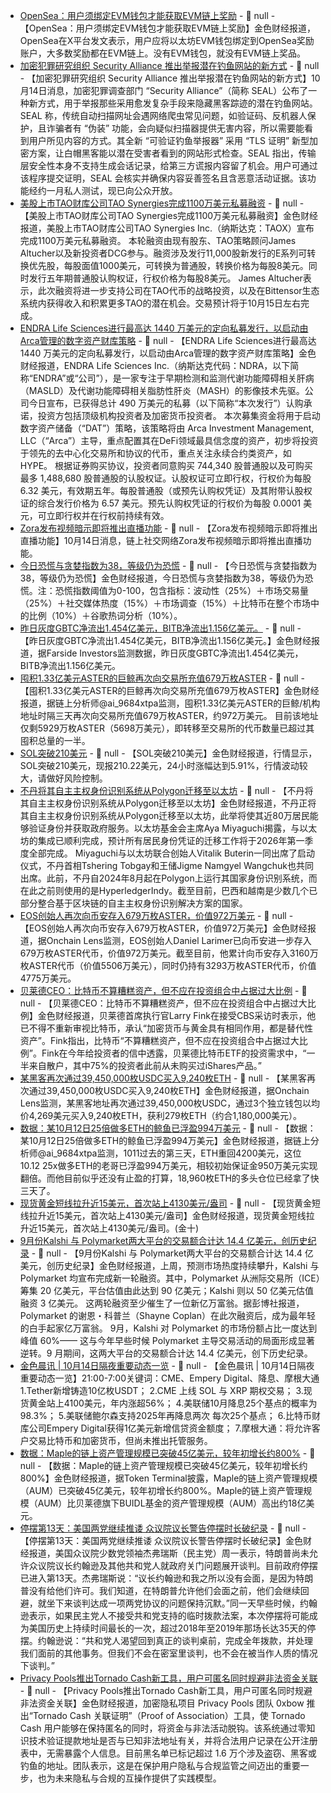 - [OpenSea：用户须绑定EVM钱包才能获取EVM链上奖励](https://x.com/opensea/status/1977896590502408235) - 📰 null - 【OpenSea：用户须绑定EVM钱包才能获取EVM链上奖励】金色财经报道，OpenSea在X平台发文表示，用户应将以太坊EVM钱包绑定到OpenSea奖励账户，大多数奖励都在EVM链上。没有EVM钱包，就没有EVM链上奖品。
- [加密犯罪研究组织 Security Alliance 推出举报潜在钓鱼网站的新方式]() - 📰 null - 【加密犯罪研究组织 Security Alliance 推出举报潜在钓鱼网站的新方式】10月14日消息，加密犯罪调查部门 “Security Alliance”（简称 SEAL）公布了一种新方式，用于举报那些采用愈发复杂手段来隐藏黑客踪迹的潜在钓鱼网站。 
SEAL 称，传统自动扫描网址会遇网络爬虫常见问题，如验证码、反机器人保护，且诈骗者有 “伪装” 功能，会向疑似扫描器提供无害内容，所以需要能看到用户所见内容的方式。其全新 “可验证钓鱼举报器” 采用 “TLS 证明” 新型加密方案，让白帽黑客能以潜在受害者看到的网站形式检查。SEAL 指出，传输层安全性本身不支持生成会话记录，给第三方谎报内容留了机会。用户可通过该程序提交证明，SEAL 会核实并确保内容妥善签名且含恶意活动证据。该功能经约一月私人测试，现已向公众开放。
- [美股上市TAO财库公司TAO Synergies完成1100万美元私募融资](https://www.prnewswire.com/news-releases/tao-synergies-announces-11-million-private-placement-302582503.html) - 📰 null - 【美股上市TAO财库公司TAO Synergies完成1100万美元私募融资】金色财经报道，美股上市TAO财库公司TAO Synergies Inc.（纳斯达克：TAOX）宣布完成1100万美元私募融资。 
本轮融资由现有股东、TAO策略顾问James Altucher以及新投资者DCG参与。融资涉及发行11,000股新发行的E系列可转换优先股，每股面值1000美元，可转换为普通股，转换价格为每股8美元。同时发行五年期普通股认购权证，行权价格为每股8美元。 
James Altucher表示，此次融资将进一步支持公司在TAO代币的战略投资，以及在Bittensor生态系统内获得收入和积累更多TAO的潜在机会。交易预计将于10月15日左右完成。
- [ENDRA Life Sciences进行最高达 1440 万美元的定向私募发行，以启动由Arca管理的数字资产财库策略]() - 📰 null - 【ENDRA Life Sciences进行最高达 1440 万美元的定向私募发行，以启动由Arca管理的数字资产财库策略】金色财经报道，ENDRA Life Sciences Inc.（纳斯达克代码：NDRA，以下简称“ENDRA”或“公司”），是一家专注于早期检测和监测代谢功能障碍相关肝病（MASLD）及代谢功能障碍相关脂肪性肝炎（MASH）的影像技术先驱。公司今日宣布，已获得总计 490 万美元的私募（以下简称“本次发行”）认购承诺，投资方包括顶级机构投资者及加密货币投资者。 
本次募集资金将用于启动数字资产储备（“DAT”）策略，该策略将由 Arca Investment Management, LLC（“Arca”）主导，重点配置其在DeFi领域最具信念度的资产，初步将投资于领先的去中心化交易所和协议的代币，重点关注永续合约类资产，如 HYPE。 
根据证券购买协议，投资者同意购买 744,340 股普通股以及可购买最多 1,488,680 股普通股的认股权证。认股权证可立即行权，行权价为每股 6.32 美元，有效期五年。每股普通股（或预先认购权凭证）及其附带认股权证的综合发行价格为 6.57 美元。预先认购权凭证的行权价为每股 0.0001 美元，可立即行权并在行权前持续有效。
- [Zora发布视频暗示即将推出直播功能]() - 📰 null - 【Zora发布视频暗示即将推出直播功能】10月14日消息，链上社交网络Zora发布视频暗示即将推出直播功能。
- [今日恐慌与贪婪指数为38，等级仍为恐慌](https://alternative.me/crypto/fear-and-greed-index/#google_vignette) - 📰 null - 【今日恐慌与贪婪指数为38，等级仍为恐慌】金色财经报道，今日恐慌与贪婪指数为38，等级仍为恐慌。注：恐慌指数阈值为0-100，包含指标：波动性（25%）＋市场交易量（25%）＋社交媒体热度（15%）＋市场调查（15%）＋比特币在整个市场中的比例（10%）＋谷歌热词分析（10%）。
- [昨日灰度GBTC净流出1.454亿美元，BITB净流出1.156亿美元。](https://farside.co.uk/btc/) - 📰 null - 【昨日灰度GBTC净流出1.454亿美元，BITB净流出1.156亿美元。】金色财经报道，据Farside Investors监测数据，昨日灰度GBTC净流出1.454亿美元，BITB净流出1.156亿美元。
- [囤积1.33亿美元ASTER的巨鲸再次向交易所充值679万枚ASTER]() - 📰 null - 【囤积1.33亿美元ASTER的巨鲸再次向交易所充值679万枚ASTER】金色财经报道，据链上分析师@ai_9684xtpa监测，囤积1.33亿美元ASTER的巨鲸/机构地址时隔三天再次向交易所充值679万枚ASTER，约972万美元。 
目前该地址仅剩5929万枚ASTER（5698万美元），即转移至交易所的代币数量已超过其囤积总量的一半。
- [SOL突破210美元]() - 📰 null - 【SOL突破210美元】金色财经报道，行情显示，SOL突破210美元，现报210.22美元，24小时涨幅达到5.91%，行情波动较大，请做好风险控制。
- [不丹将其自主主权身份识别系统从Polygon迁移至以太坊](https://cointelegraph.com/news/bhutan-migrates-ethereum-national-id) - 📰 null - 【不丹将其自主主权身份识别系统从Polygon迁移至以太坊】金色财经报道，不丹正将其自主主权身份识别系统从Polygon迁移至以太坊，此举将使其近80万居民能够验证身份并获取政府服务。以太坊基金会主席Aya Miyaguchi揭露，与以太坊的集成已顺利完成，预计所有居民身份凭证的迁移工作将于2026年第一季度全部完成。 
Miyaguchi与以太坊联合创始人Vitalik Buterin一同出席了启动仪式，不丹首相Tshering Tobgay和王储Jigme Namgyel Wangchuk也共同出席。此前，不丹自2024年8月起在Polygon上运行其国家身份识别系统，而在此之前则使用的是HyperledgerIndy。截至目前，巴西和越南是少数几个已部分整合基于区块链的自主主权身份识别解决方案的国家。
- [EOS创始人再次向币安存入679万枚ASTER，价值972万美元](https://x.com/OnchainLens/status/1977889143461228686) - 📰 null - 【EOS创始人再次向币安存入679万枚ASTER，价值972万美元】金色财经报道，据Onchain Lens监测，EOS创始人Daniel Larimer已向币安进一步存入679万枚ASTER代币，价值972万美元。截至目前，他累计向币安存入3160万枚ASTER代币（价值5506万美元），同时仍持有3293万枚ASTER代币，价值4775万美元。
- [贝莱德CEO：比特币不算糟糕资产，但不应在投资组合中占据过大比例](https://decrypt.co/344062/larry-fink-bitcoin-alternative-investment) - 📰 null - 【贝莱德CEO：比特币不算糟糕资产，但不应在投资组合中占据过大比例】金色财经报道，贝莱德首席执行官Larry Fink在接受CBS采访时表示，他已不得不重新审视比特币，承认“加密货币与黄金具有相同作用，都是替代性资产”。Fink指出，比特币“不算糟糕资产，但不应在投资组合中占据过大比例”。Fink在今年给投资者的信中透露，贝莱德比特币ETF的投资需求中，“一半来自散户，其中75%的投资者此前从未购买过iShares产品。”
- [某黑客再次通过39,450,000枚USDC买入9,240枚ETH](https://x.com/OnchainLens/status/1977885114270097912) - 📰 null - 【某黑客再次通过39,450,000枚USDC买入9,240枚ETH】金色财经报道，据Onchain Lens监测，某黑客地址再次通过39,450,000枚USDC，通过3个独立钱包以均价4,269美元买入9,240枚ETH，获利279枚ETH（约合1,180,000美元）。
- [数据：某10月12日25倍做多ETH的鲸鱼已浮盈994万美元](https://x.com/ai_9684xtpa/status/1977883208445501672) - 📰 null - 【数据：某10月12日25倍做多ETH的鲸鱼已浮盈994万美元】金色财经报道，据链上分析师@ai_9684xtpa监测，1011过去的第三天，ETH重回4200美元，这位10.12 25x做多ETH的老哥已浮盈994万美元，相较初始保证金950万美元实现翻倍。而他目前似乎还没有止盈的打算，18,960枚ETH的多头仓位已经拿了快三天了。
- [现货黄金短线拉升近15美元，首次站上4130美元/盎司]() - 📰 null - 【现货黄金短线拉升近15美元，首次站上4130美元/盎司】金色财经报道，现货黄金短线拉升近15美元，首次站上4130美元/盎司。(金十)
- [9月份Kalshi 与 Polymarket两大平台的交易额合计达 14.4 亿美元，创历史纪录](https://www.theblock.co/post/374421/kalshi-polymarket-record-1-4-billion-trading-month-institutional-backing-surges?utm_source=twitter&utm_medium=social) - 📰 null - 【9月份Kalshi 与 Polymarket两大平台的交易额合计达 14.4 亿美元，创历史纪录】金色财经报道，上周，预测市场热度持续攀升，Kalshi 与 Polymarket 均宣布完成新一轮融资。其中，Polymarket 从洲际交易所（ICE）筹集 20 亿美元，平台估值由此达到 90 亿美元；Kalshi 则以 50 亿美元估值融资 3 亿美元。 
这两轮融资至少催生了一位新亿万富翁。据彭博社报道，Polymarket 的谢恩・科普兰（Shayne Coplan）在此次融资后，成为最年轻的白手起家亿万富翁。 
9月，Kalshi 对 Polymarket 的市场份额占比一度达到峰值 60%—— 这与今年早些时候 Polymarket 主导交易活动的局面形成显著逆转。9 月期间，这两大平台的交易额合计达 14.4 亿美元，创下历史纪录。
- [金色晨讯 | 10月14日隔夜重要动态一览]() - 📰 null - 【金色晨讯 | 10月14日隔夜重要动态一览】21:00-7:00关键词：CME、Empery Digital、降息、摩根大通 
1.Tether新增铸造10亿枚USDT； 
2.CME 上线 SOL 与 XRP 期权交易； 
3.现货黄金站上4100美元，年内涨超56%； 
4.美联储10月降息25个基点的概率为98.3%； 
5.美联储鲍尔森支持2025年再降息两次 每次25个基点； 
6.比特币财库公司Empery Digital获得1亿美元新增信贷资金额度； 
7.摩根大通：将允许客户交易比特币和加密货币，但尚未推出托管服务。
- [数据：Maple的链上资产管理规模已突破45亿美元，较年初增长约800%](https://x.com/tokenterminal/status/1977876429820805183) - 📰 null - 【数据：Maple的链上资产管理规模已突破45亿美元，较年初增长约800%】金色财经报道，据Token Terminal披露，Maple的链上资产管理规模（AUM）已突破45亿美元，较年初增长约800%。Maple的链上资产管理规模（AUM）比贝莱德旗下BUIDL基金的资产管理规模（AUM）高出约18亿美元。
- [停摆第13天：美国两党继续推诿 众议院议长警告停摆时长破纪录](https://flash.jin10.com/detail/20251014061458135800) - 📰 null - 【停摆第13天：美国两党继续推诿 众议院议长警告停摆时长破纪录】金色财经报道，美国众议院少数党领袖杰弗瑞斯（民主党）周一表示，特朗普尚未允许众议院议长约翰逊及其他共和党人就政府关门问题展开谈判。目前政府停摆已进入第13天。杰弗瑞斯说：“议长约翰逊和我之所以没有会面，是因为特朗普没有给他们许可。我们知道，在特朗普允许他们会面之前，他们会继续回避，就坐下来谈判达成一项两党协议的问题保持沉默。”同一天早些时候，约翰逊表示，如果民主党人不接受共和党支持的临时拨款法案，本次停摆将可能成为美国历史上持续时间最长的一次，超过2018年至2019年那场长达35天的停摆。约翰逊说：“共和党人渴望回到真正的谈判桌前，完成全年拨款，并处理我们面前的其他事务。但我们不会在密室里谈判，也不会在被当作人质的情况下谈判。”
- [Privacy Pools推出Tornado Cash新工具，用户可匿名同时规避非法资金关联](https://www.theblock.co/post/374410/tornado-cash-users-maintain-anonymity-without-helping-hackers-0xbow-blacklist) - 📰 null - 【Privacy Pools推出Tornado Cash新工具，用户可匿名同时规避非法资金关联】金色财经报道，加密隐私项目 Privacy Pools 团队 0xbow 推出“Tornado Cash 关联证明”（Proof of Association）工具，使 Tornado Cash 用户能够在保持匿名的同时，将资金与非法活动脱钩。该系统通过零知识技术验证提款地址是否与已知非法地址有关，并将合法用户记录在公开注册表中，无需暴露个人信息。目前黑名单已标记超过 1.6 万个涉及盗窃、黑客或钓鱼的地址。团队表示，这是在保护用户隐私与合规监管之间迈出的重要一步，也为未来隐私与合规的互操作提供了实践模型。
